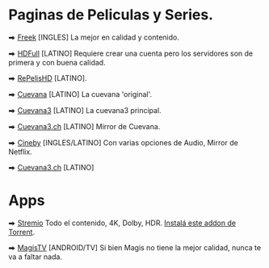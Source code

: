 # Paginas de Peliculas y Series.

⮕ [Freek](https://freek.to) [INGLES] La mejor en calidad y contenido.

⮕ [HDFull](https://dominioshdfull.com/) [LATINO] Requiere crear una cuenta pero los servidores son de primera y con buena calidad.

⮕ [RePelisHD](https://repelishd.cam/) [LATINO].

⮕ [Cuevana](https://ww1.cuevana.si/) [LATINO] La cuevana 'original'.

⮕ [Cuevana3](https://cuevana3.solar) [LATINO] La cuevana3 principal.

⮕ [Cuevana3.ch](https://cuevana3.ch/) [LATINO] Mirror de Cuevana.

⮕ [Cineby](https://www.cineby.ru/) [INGLES/LATINO] Con varias opciones de Audio, Mirror de Netflix.

⮕ [Cuevana3.ch](https://ww1.cuevana.si/) [LATINO]

# Apps

⮕ [Stremio](https://www.stremio.com/) Todo el contenido, 4K, Dolby, HDR. [Instalá este addon de Torrent](https://stremio-addons.netlify.app/torrentio).

⮕ [MagisTV](https://www.magistv-pc.com/) [ANDROID/TV] Si bien Magis no tiene la mejor calidad, nunca te va a faltar nada.
